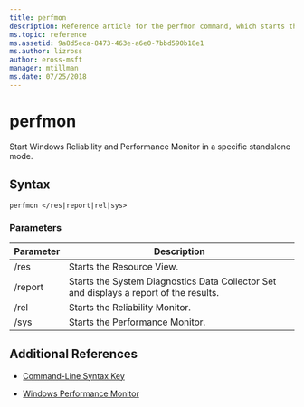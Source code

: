 ```yaml
---
title: perfmon
description: Reference article for the perfmon command, which starts the Windows Reliability and Performance Monitor in a specific standalone mode.
ms.topic: reference
ms.assetid: 9a8d5eca-8473-463e-a6e0-7bbd590b18e1
ms.author: lizross
author: eross-msft
manager: mtillman
ms.date: 07/25/2018
---
```


# perfmon

Start Windows Reliability and Performance Monitor in a specific standalone mode.

## Syntax

```
perfmon </res|report|rel|sys>
```

### Parameters

| Parameter | Description |
|--|--|
| /res | Starts the Resource View. |
| /report | Starts the System Diagnostics Data Collector Set and displays a report of the results. |
| /rel | Starts the Reliability Monitor. |
| /sys | Starts the Performance Monitor. |

## Additional References

- [Command-Line Syntax Key](command-line-syntax-key.md)

- [Windows Performance Monitor](/previous-versions/windows/it-pro/windows-server-2008-r2-and-2008/cc749154(v%3dws.11))
